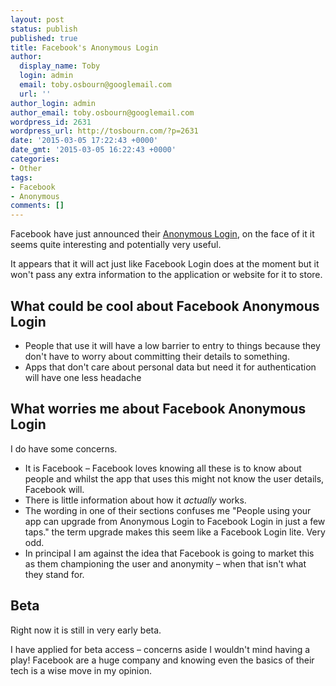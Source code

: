 ```yaml
---
layout: post
status: publish
published: true
title: Facebook's Anonymous Login
author:
  display_name: Toby
  login: admin
  email: toby.osbourn@googlemail.com
  url: ''
author_login: admin
author_email: toby.osbourn@googlemail.com
wordpress_id: 2631
wordpress_url: http://tosbourn.com/?p=2631
date: '2015-03-05 17:22:43 +0000'
date_gmt: '2015-03-05 16:22:43 +0000'
categories:
- Other
tags:
- Facebook
- Anonymous
comments: []
---
```

<p>Facebook have just announced their <a href="https://developers.facebook.com/products/anonymous-login/">Anonymous Login</a>, on the face of it it seems quite interesting and potentially very useful.</p>
<p>It appears that it will act just like Facebook Login does at the moment but it won't pass any extra information to the application or website for it to store.</p>
<h2>What could be cool about Facebook Anonymous Login</h2>
<ul>
<li>People that use it will have a low barrier to entry to things because they don't have to worry about committing their details to something.</li>
<li>Apps that don't care about personal data but need it for authentication will have one less headache</li>
</ul>
<h2>What worries me about Facebook Anonymous Login</h2>
<p>I do have some concerns.</p>
<ul>
<li>It is Facebook – Facebook loves knowing all these is to know about people and whilst the app that uses this might not know the user details, Facebook will.</li>
<li>There is little information about how it <em>actually</em> works.</li>
<li>The wording in one of their sections confuses me "People using your app can upgrade from Anonymous Login to Facebook Login in just a few taps." the term upgrade makes this seem like a Facebook Login lite. Very odd.</li>
<li>In principal I am against the idea that Facebook is going to market this as them championing the user and anonymity – when that isn't what they stand for.</li>
</ul>
<h2>Beta</h2>
<p>Right now it is still in very early beta.</p>
<p>I have applied for beta access – concerns aside I wouldn't mind having a play! Facebook are a huge company and knowing even the basics of their tech is a wise move in my opinion.</p>
